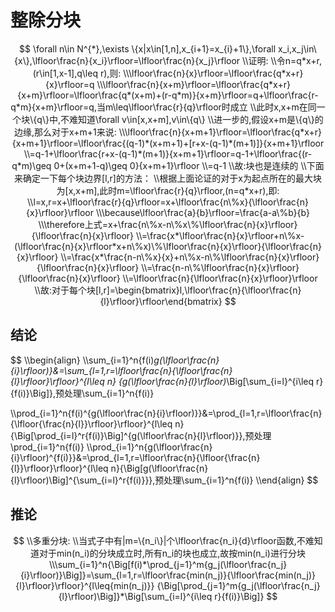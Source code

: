# 整除分块

$$
\forall n\in N^{*},\exists \{x|x\in[1,n],x_{i+1}=x_{i}+1\},\forall x_i,x_j\in\{x\},\lfloor\frac{n}{x_i}\rfloor=\lfloor\frac{n}{x_j}\rfloor
\\证明:
\\令n=q*x+r,(r\in[1,x-1],q\leq r),则:
\\\lfloor\frac{n}{x}\rfloor=\lfloor\frac{q*x+r}{x}\rfloor=q
\\\lfloor\frac{n}{x+m}\rfloor=\lfloor\frac{q*x+r}{x+m}\rfloor=\lfloor\frac{q*(x+m)+(r-q*m)}{x+m}\rfloor=q+\lfloor\frac{r-q*m}{x+m}\rfloor=q,当m\leq\lfloor\frac{r}{q}\rfloor时成立
\\此时x,x+m在同一个块\{q\}中,不难知道\forall v\in[x,x+m],v\in\{q\}
\\进一步的,假设x+m是\{q\}的边缘,那么对于x+m+1来说:
\\\lfloor\frac{n}{x+m+1}\rfloor=\lfloor\frac{q*x+r}{x+m+1}\rfloor=\lfloor\frac{(q-1)*(x+m+1)+[r+x-(q-1)*(m+1)]}{x+m+1}\rfloor
\\=q-1+\lfloor\frac{r+x-(q-1)*(m+1)}{x+m+1}\rfloor=q-1+\lfloor\frac{(r-q*m)\geq 0+(x+m+1-q)\geq 0}{x+m+1}\rfloor
\\=q-1
\\故:块也是连续的
\\下面来确定一下每个块边界[l,r]的方法：
\\根据上面论证的对于x为起点所在的最大块为[x,x+m],此时m=\lfloor\frac{r}{q}\rfloor,(n=q*x+r),即:
\\l=x,r=x+\lfloor\frac{r}{q}\rfloor=x+\lfloor\frac{n\%x}{\lfloor\frac{n}{x}\rfloor}\rfloor
\\\because\lfloor\frac{a}{b}\rfloor=\frac{a-a\%b}{b}
\\\therefore上式=x+\frac{n\%x-n\%x\%\lfloor\frac{n}{x}\rfloor}{\lfloor\frac{n}{x}\rfloor}
\\=\frac{x*\lfloor\frac{n}{x}\rfloor+n\%x-(\lfloor\frac{n}{x}\rfloor*x+n\%x)\%\lfloor\frac{n}{x}\rfloor}{\lfloor\frac{n}{x}\rfloor}
\\=\frac{x*\frac{n-n\%x}{x}+n\%x-n\%\lfloor\frac{n}{x}\rfloor}{\lfloor\frac{n}{x}\rfloor}
\\=\frac{n-n\%\lfloor\frac{n}{x}\rfloor}{\lfloor\frac{n}{x}\rfloor}
\\=\lfloor\frac{n}{\lfloor\frac{n}{x}\rfloor}\rfloor
\\故:对于每个块[l,r]=\begin{bmatrix}l,\lfloor\frac{n}{\lfloor\frac{n}{l}\rfloor}\rfloor\end{bmatrix}
$$

## 结论

$$
\\\begin{align}
\\\sum_{i=1}^n{f(i)*g(\lfloor\frac{n}{i}\rfloor)}&=\sum_{l=1,r=\lfloor\frac{n}{\lfloor\frac{n}{l}\rfloor}\rfloor}^{l\leq n} {g(\lfloor\frac{n}{l}\rfloor)*\Big[\sum_{i=l}^{i\leq r}{f(i)}\Big]},预处理\sum_{i=1}^n{f(i)}

\\\prod_{i=1}^n{f(i)^{g(\lfloor\frac{n}{i}\rfloor)}}&=\prod_{l=1,r=\lfloor\frac{n}{\lfloor{\frac{n}{l}}\rfloor}\rfloor}^{l\leq n}{\Big[\prod_{i=l}^r{f(i)}\Big]^{g(\lfloor\frac{n}{l}\rfloor)}},预处理\prod_{i=1}^n{f(i)}
\\\prod_{i=1}^n{g(\lfloor\frac{n}{i}\rfloor)^{f(i)}}&=\prod_{l=1,r=\lfloor\frac{n}{\lfloor{\frac{n}{l}}\rfloor}\rfloor}^{l\leq n}{\Big[g(\lfloor\frac{n}{l}\rfloor)\Big]^{\sum_{i=l}^r{f(i)}}},预处理\sum_{i=1}^n{f(i)}
\\\end{align}
$$

## 推论


$$
\\多重分块:
\\当式子中有|m=\{n_i\}|个\lfloor\frac{n_i}{d}\rfloor函数,不难知道对于min(n_i)的分块成立时,所有n_i的块也成立,故按min(n_i)进行分块
\\\sum_{i=1}^n{\Big[f(i)*\prod_{j=1}^m{g_j(\lfloor\frac{n_j}{i}\rfloor)}\Big]}=\sum_{l=1,r=\lfloor\frac{min(n_j)}{\lfloor\frac{min(n_j)}{l}\rfloor}\rfloor}^{l\leq{min(n_j)}} {\Big[\prod_{j=1}^m{g_j(\lfloor\frac{n_j}{l}\rfloor)\Big]}*\Big[\sum_{i=l}^{i\leq r}{f(i)}\Big]}
$$